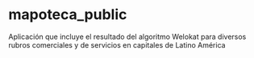 # mapoteca_public
Aplicación que incluye el resultado del algoritmo Welokat para diversos rubros comerciales y de servicios en capitales de Latino América
